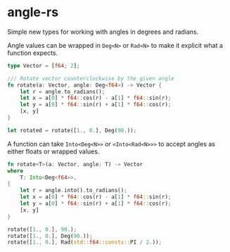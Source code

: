 
# angle-rs

Simple new types for working with angles in degrees and radians.

Angle values can be wrapped in `Deg<N>` or `Rad<N>` to make it
explicit what a function expects.

```rust
type Vector = [f64; 2];

/// Rotate vector counterclockwise by the given angle
fn rotate(a: Vector, angle: Deg<f64>) -> Vector {
    let r = angle.to_radians();
    let x = a[0] * f64::cos(r) - a[1] * f64::sin(r);
    let y = a[0] * f64::sin(r) + a[1] * f64::cos(r);
    [x, y]
}

let rotated = rotate([1., 0.], Deg(90.));
```

A function can take `Into<Deg<N>>` or `<Into<Rad<N>>>` to accept
angles as either floats or wrapped values.

```rust
fn rotate<T>(a: Vector, angle: T) -> Vector
where
    T: Into<Deg<f64>>,
{
    let r = angle.into().to_radians();
    let x = a[0] * f64::cos(r) - a[1] * f64::sin(r);
    let y = a[0] * f64::sin(r) + a[1] * f64::cos(r);
    [x, y]
}

rotate([1., 0.], 90.);
rotate([1., 0.], Deg(90.));
rotate([1., 0.], Rad(std::f64::consts::PI / 2.));
```
